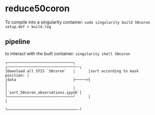 # reduce50coron

To compile into a singularity container: 
`sudo singularity build 50coron setup.def > build.log`



## pipeline

to interact with the built container: `singularity shell 50coron `

```
┌──────────────────────────────┐      ┌────────────────────────────────-┐
│Download all STIS `50coron`   │      │sort according to mask position: │
│data                          ├─────>┤                                 │
│                              │      │`sort_50coron_observations.ipynb`│
└──────────────────────────────┘      │                                 │
                                      └────────────────────────────────-┘
                                      
  ```
